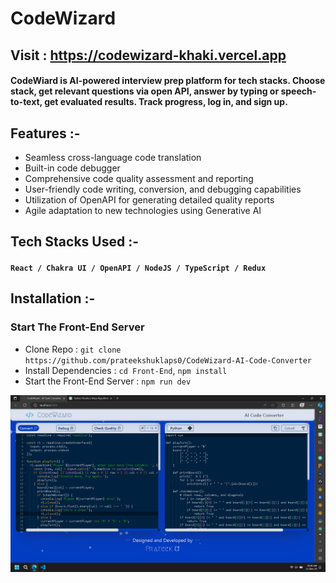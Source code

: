 # CodeWizard

## Visit : https://codewizard-khaki.vercel.app

#### CodeWiard is AI-powered interview prep platform for tech stacks. Choose stack, get relevant questions via open API, answer by typing or speech-to-text, get evaluated results. Track progress, log in, and sign up.

## Features :-

- Seamless cross-language code translation
- Built-in code debugger
- Comprehensive code quality assessment and reporting
- User-friendly code writing, conversion, and debugging capabilities
- Utilization of OpenAPI for generating detailed quality reports
- Agile adaptation to new technologies using Generative AI

## Tech Stacks Used :-

#### `React / Chakra UI / OpenAPI / NodeJS / TypeScript / Redux`

## Installation :-

### Start The Front-End Server

- Clone Repo : `git clone https://github.com/prateekshuklaps0/CodeWizard-AI-Code-Converter`
- Install Dependencies : `cd Front-End`, `npm install`
- Start the Front-End Server : `npm run dev`

![Landing Normal](./Images/Converting.png)
